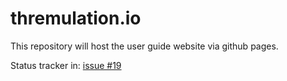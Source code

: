 # thremulation.io
This repository will host the user guide website via github pages.

Status tracker in: [issue #19](https://github.com/mocyber/thremulation-station/issues/19)
